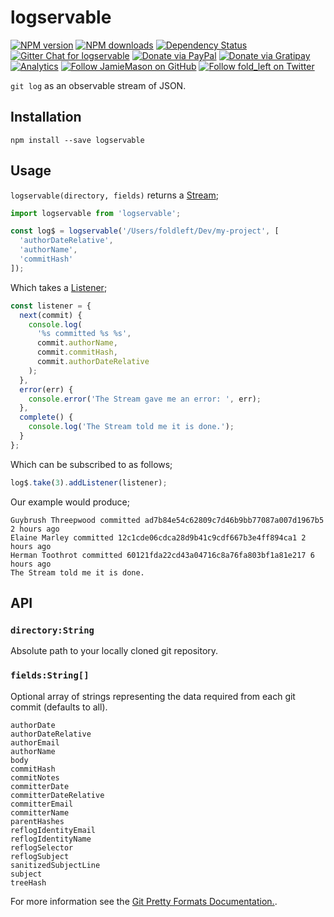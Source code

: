 # logservable

[![NPM version](http://img.shields.io/npm/v/logservable.svg?style=flat-square)](https://www.npmjs.com/package/logservable)
[![NPM downloads](http://img.shields.io/npm/dm/logservable.svg?style=flat-square)](https://www.npmjs.com/package/logservable)
[![Dependency Status](http://img.shields.io/david/JamieMason/logservable.svg?style=flat-square)](https://david-dm.org/JamieMason/logservable)
[![Gitter Chat for logservable](https://badges.gitter.im/Join%20Chat.svg)](https://gitter.im/JamieMason/logservable)
[![Donate via PayPal](https://img.shields.io/badge/donate-paypal-blue.svg)](https://www.paypal.me/foldleft)
[![Donate via Gratipay](https://img.shields.io/gratipay/user/JamieMason.svg)](https://gratipay.com/~JamieMason/)
[![Analytics](https://ga-beacon.appspot.com/UA-45466560-5/logservable?flat&useReferer)](https://github.com/igrigorik/ga-beacon)
[![Follow JamieMason on GitHub](https://img.shields.io/github/followers/JamieMason.svg?style=social&label=Follow)](https://github.com/JamieMason)
[![Follow fold_left on Twitter](https://img.shields.io/twitter/follow/fold_left.svg?style=social&label=Follow)](https://twitter.com/fold_left)

`git log` as an observable stream of JSON.

## Installation

```
npm install --save logservable
```

## Usage

`logservable(directory, fields)` returns a [Stream](https://github.com/staltz/xstream#stream);

```js
import logservable from 'logservable';

const log$ = logservable('/Users/foldleft/Dev/my-project', [
  'authorDateRelative',
  'authorName',
  'commitHash'
]);
```

Which takes a [Listener](https://github.com/staltz/xstream#listener);

```js
const listener = {
  next(commit) {
    console.log(
      '%s committed %s %s',
      commit.authorName,
      commit.commitHash,
      commit.authorDateRelative
    );
  },
  error(err) {
    console.error('The Stream gave me an error: ', err);
  },
  complete() {
    console.log('The Stream told me it is done.');
  }
};
```

Which can be subscribed to as follows;

```js
log$.take(3).addListener(listener);
```

Our example would produce;

```
Guybrush Threepwood committed ad7b84e54c62809c7d46b9bb77087a007d1967b5 2 hours ago
Elaine Marley committed 12c1cde06cdca28d9b41c9cdf667b3e4ff894ca1 2 hours ago
Herman Toothrot committed 60121fda22cd43a04716c8a76fa803bf1a81e217 6 hours ago
The Stream told me it is done.
```

## API

### `directory:String`

Absolute path to your locally cloned git repository.

### `fields:String[]`

Optional array of strings representing the data required from each git commit (defaults to all).

```
authorDate
authorDateRelative
authorEmail
authorName
body
commitHash
commitNotes
committerDate
committerDateRelative
committerEmail
committerName
parentHashes
reflogIdentityEmail
reflogIdentityName
reflogSelector
reflogSubject
sanitizedSubjectLine
subject
treeHash
```

For more information see the [Git Pretty Formats Documentation.](https://git-scm.com/docs/pretty-formats).
